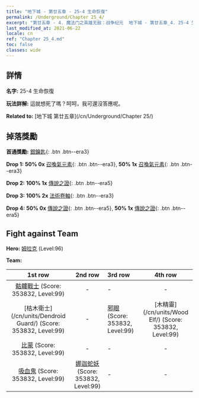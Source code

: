 ```yaml
---
title: "地下城 - 第廿五章 - 25-4 生命恢復"
permalink: /Underground/Chapter 25_4/
excerpt: "第廿五章 - 4. 魔法门之英雄无敌：战争纪元  地下城 - 第廿五章_4. 25-4 生命恢復"
last_modified_at: 2021-06-22
locale: cn
ref: "Chapter 25_4.md"
toc: false
classes: wide
---
```


## 詳情

 **名字:** 25-4 生命恢復

 **玩法詳解:**       這就想死了嗎？呵呵，我可還沒答應呢。

 **Related to:** [地下城 第廿五章](/cn/Underground/Chapter 25/)

## 掉落獎勵

 **首通獎勵:** [銀鑰匙](/cn/Items/con_693/){: .btn .btn--era3}

 **Drop 1:** **50% 0x** [召喚氣元素](/cn/Items/her_448/){: .btn .btn--era3}, **50% 1x** [召喚氣元素](/cn/Items/her_448/){: .btn .btn--era3}

 **Drop 2:** **100% 1x** [傳說之證](/cn/Items/mat_88/){: .btn .btn--era5}

 **Drop 3:** **100% 2x** [法術卷軸](/cn/Items/con_694/){: .btn .btn--era3}

 **Drop 4:** **50% 0x** [傳說之證](/cn/Items/mat_81/){: .btn .btn--era5}, **50% 1x** [傳說之證](/cn/Items/mat_81/){: .btn .btn--era5}


## Fight against Team
 **Hero:** [姆拉克](/cn/heroes/Mullich/) (Level:96)

 **Team:**


  | 1st row | 2nd row | 3rd row | 4th row |
  |:----:|:----:|:----|:----:|
  | [骷髏戰士](/cn/units/Skeleton/) (Score: 353832, Level:99)  | - | - | - |
  | [枯木衛士](/cn/units/Dendroid Guard/) (Score: 353832, Level:99)  | - | [邪眼](/cn/units/Beholder/) (Score: 353832, Level:99)  | [木精靈](/cn/units/Wood Elf/) (Score: 353832, Level:99)  |
  | [比蒙](/cn/units/Behemoth/) (Score: 353832, Level:99)  | - | - | - |
  | [吸血鬼](/cn/units/Vampire/) (Score: 353832, Level:99)  | [娜迦蛇妖](/cn/units/Naga/) (Score: 353832, Level:99)  | - | - |


